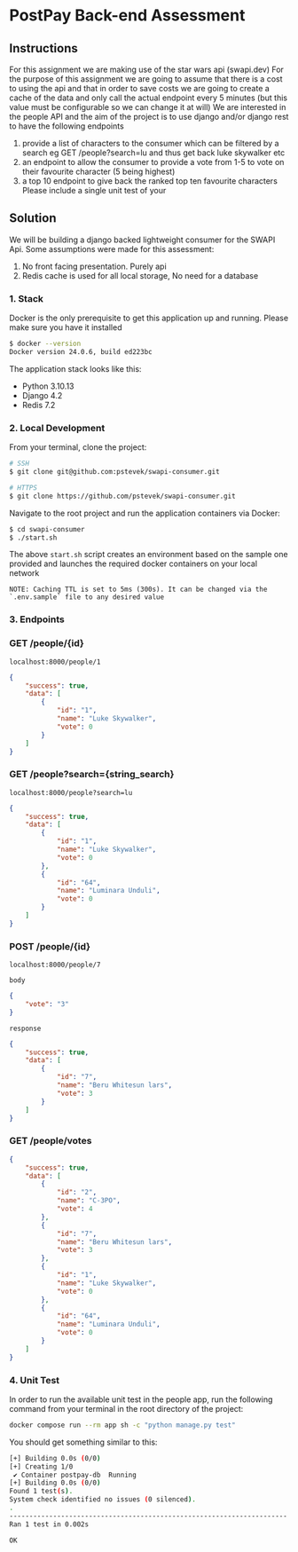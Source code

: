 # PostPay Back-end Assessment

## Instructions
For this assignment we are making use of the star wars api (swapi.dev)
For the purpose of this assignment we are going to assume that there is a cost to using the api and
that in order to save costs we are going to create a cache of the data and only call the actual
endpoint every 5 minutes (but this value must be configurable so we can change it at will)
We are interested in the people API and the aim of the project is to use django and/or django rest to
have the following endpoints
1. provide a list of characters to the consumer which can be filtered by a search eg
GET /people?search=lu
and thus get back luke skywalker etc
2. an endpoint to allow the consumer to provide a vote from 1-5 to vote on their favourite character
(5 being highest)
3. a top 10 endpoint to give back the ranked top ten favourite characters
Please include a single unit test of your

## Solution
We will be building a django backed lightweight consumer for the SWAPI Api.
Some assumptions were made for this assessment:
1. No front facing presentation. Purely api
2. Redis cache is used for all local storage, No need for a database

### 1. Stack
Docker is the only prerequisite to get this application up and running.
Please make sure you have it installed
```bash
$ docker --version
Docker version 24.0.6, build ed223bc
```

The application stack looks like this:

- Python 3.10.13
- Django 4.2
- Redis 7.2

### 2. Local Development

From your terminal, clone the project:
```bash
# SSH
$ git clone git@github.com:pstevek/swapi-consumer.git

# HTTPS
$ git clone https://github.com/pstevek/swapi-consumer.git
```

Navigate to the root project and run the application containers via Docker:
```bash
$ cd swapi-consumer
$ ./start.sh
```

The above `start.sh` script creates an environment based on the sample one provided and launches the required docker containers on your local network
```
NOTE: Caching TTL is set to 5ms (300s). It can be changed via the `.env.sample` file to any desired value
```

### 3. Endpoints

### GET /people/{id}
`localhost:8000/people/1`
```json
{
    "success": true,
    "data": [
        {
            "id": "1",
            "name": "Luke Skywalker",
            "vote": 0
        }
    ]
}
```

### GET /people?search={string_search}
`localhost:8000/people?search=lu`
````json
{
    "success": true,
    "data": [
        {
            "id": "1",
            "name": "Luke Skywalker",
            "vote": 0
        },
        {
            "id": "64",
            "name": "Luminara Unduli",
            "vote": 0
        }
    ]
}
````

### POST /people/{id}
`localhost:8000/people/7`

`body`
````json
{
    "vote": "3"
}
````

`response`
```json
{
    "success": true,
    "data": [
        {
            "id": "7",
            "name": "Beru Whitesun lars",
            "vote": 3
        }
    ]
}
```

### GET /people/votes
````json
{
    "success": true,
    "data": [
        {
            "id": "2",
            "name": "C-3PO",
            "vote": 4
        },
        {
            "id": "7",
            "name": "Beru Whitesun lars",
            "vote": 3
        },
        {
            "id": "1",
            "name": "Luke Skywalker",
            "vote": 0
        },
        {
            "id": "64",
            "name": "Luminara Unduli",
            "vote": 0
        }
    ]
}
````


### 4. Unit Test
In order to run the available unit test in the people app, run the following command from your terminal in the root directory of the project:
```bash
docker compose run --rm app sh -c "python manage.py test"
```
You should get something similar to this:
```bash
[+] Building 0.0s (0/0)                                                                                                                                                                        docker:desktop-linux
[+] Creating 1/0
 ✔ Container postpay-db  Running                                                                                                                                                                               0.0s
[+] Building 0.0s (0/0)                                                                                                                                                                        docker:desktop-linux
Found 1 test(s).
System check identified no issues (0 silenced).
.
----------------------------------------------------------------------
Ran 1 test in 0.002s

OK
```